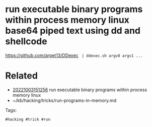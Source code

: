 # run executable binary programs within process memory linux base64 piped text using dd and shellcode
https://github.com/arget13/DDexec
` | ddexec.sh argv0 argv1 ...`

# Related

- [20221003151256](/zet/20221003151256/README.md) run executable binary programs within process memory linux
- ~/kb/hacking/tricks/run-programs-in-memory.md

Tags:

    #hacking #trick #run 
